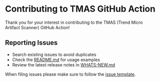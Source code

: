 # Contributing to TMAS GitHub Action

Thank you for your interest in contributing to the TMAS (Trend Micro Artifact Scanner) GitHub Action!

## Reporting Issues

- Search existing issues to avoid duplicates
- Check the [README.md](README.md) for usage examples
- Review the latest release notes in [WHATS-NEW.md](WHATS-NEW.md)

When filing issues please make sure to follow the [issue template](.github/ISSUE_TEMPLATE.md).
